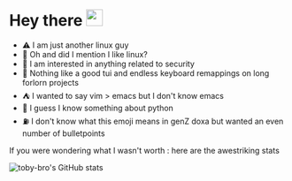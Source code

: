 # Hey there <img src="https://media.giphy.com/media/hvRJCLFzcasrR4ia7z/giphy.gif" width="30px">

- :warning: I am just another linux guy
- :penguin: Oh and did I mention I like linux?
- :key: I am interested in anything related to security
- :milky_way: Nothing like a good tui and endless keyboard remappings on long forlorn projects
- :tent: I wanted to say vim > emacs but I don't know emacs
- :snake: I guess I know something about python
- :fuelpump: I don't know what this emoji means in genZ doxa but wanted an even number of bulletpoints

If you were wondering what I wasn't worth : here are the awestriking stats

![toby-bro's GitHub stats](https://github-readme-stats.vercel.app/api?username=toby-bro&show_icons=true&theme=transparent)
